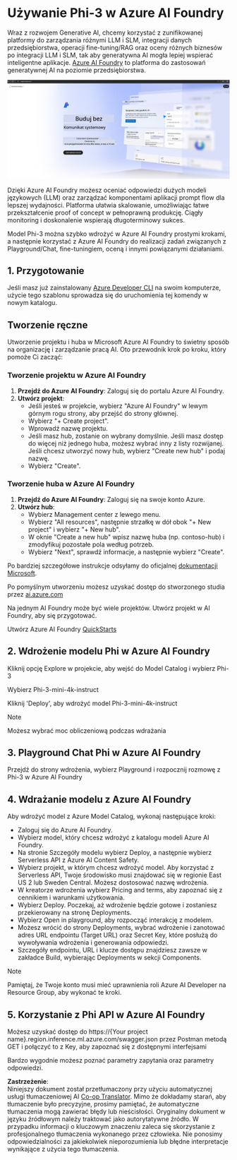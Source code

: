 <!--
CO_OP_TRANSLATOR_METADATA:
{
  "original_hash": "3a1e48b628022485aac989c9f733e792",
  "translation_date": "2025-05-09T20:11:17+00:00",
  "source_file": "md/02.QuickStart/AzureAIFoundry_QuickStart.md",
  "language_code": "pl"
}
-->
# **Używanie Phi-3 w Azure AI Foundry**

Wraz z rozwojem Generative AI, chcemy korzystać z zunifikowanej platformy do zarządzania różnymi LLM i SLM, integracji danych przedsiębiorstwa, operacji fine-tuning/RAG oraz oceny różnych biznesów po integracji LLM i SLM, tak aby generatywna AI mogła lepiej wspierać inteligentne aplikacje. [Azure AI Foundry](https://ai.azure.com) to platforma do zastosowań generatywnej AI na poziomie przedsiębiorstwa.

![aistudo](../../../../translated_images/aifoundry_home.ffa4fe13d11f26171097f8666a1db96ac0979ffa1adde80374c60d1136c7e1de.pl.png)

Dzięki Azure AI Foundry możesz oceniać odpowiedzi dużych modeli językowych (LLM) oraz zarządzać komponentami aplikacji prompt flow dla lepszej wydajności. Platforma ułatwia skalowanie, umożliwiając łatwe przekształcenie proof of concept w pełnoprawną produkcję. Ciągły monitoring i doskonalenie wspierają długoterminowy sukces.

Model Phi-3 można szybko wdrożyć w Azure AI Foundry prostymi krokami, a następnie korzystać z Azure AI Foundry do realizacji zadań związanych z Playground/Chat, fine-tuningiem, oceną i innymi powiązanymi działaniami.

## **1. Przygotowanie**

Jeśli masz już zainstalowany [Azure Developer CLI](https://learn.microsoft.com/azure/developer/azure-developer-cli/overview?WT.mc_id=aiml-138114-kinfeylo) na swoim komputerze, użycie tego szablonu sprowadza się do uruchomienia tej komendy w nowym katalogu.

## Tworzenie ręczne

Utworzenie projektu i huba w Microsoft Azure AI Foundry to świetny sposób na organizację i zarządzanie pracą AI. Oto przewodnik krok po kroku, który pomoże Ci zacząć:

### Tworzenie projektu w Azure AI Foundry

1. **Przejdź do Azure AI Foundry**: Zaloguj się do portalu Azure AI Foundry.
2. **Utwórz projekt**:
   - Jeśli jesteś w projekcie, wybierz "Azure AI Foundry" w lewym górnym rogu strony, aby przejść do strony głównej.
   - Wybierz "+ Create project".
   - Wprowadź nazwę projektu.
   - Jeśli masz hub, zostanie on wybrany domyślnie. Jeśli masz dostęp do więcej niż jednego huba, możesz wybrać inny z listy rozwijanej. Jeśli chcesz utworzyć nowy hub, wybierz "Create new hub" i podaj nazwę.
   - Wybierz "Create".

### Tworzenie huba w Azure AI Foundry

1. **Przejdź do Azure AI Foundry**: Zaloguj się na swoje konto Azure.
2. **Utwórz hub**:
   - Wybierz Management center z lewego menu.
   - Wybierz "All resources", następnie strzałkę w dół obok "+ New project" i wybierz "+ New hub".
   - W oknie "Create a new hub" wpisz nazwę huba (np. contoso-hub) i zmodyfikuj pozostałe pola według potrzeb.
   - Wybierz "Next", sprawdź informacje, a następnie wybierz "Create".

Po bardziej szczegółowe instrukcje odsyłamy do oficjalnej [dokumentacji Microsoft](https://learn.microsoft.com/azure/ai-studio/how-to/create-projects).

Po pomyślnym utworzeniu możesz uzyskać dostęp do stworzonego studia przez [ai.azure.com](https://ai.azure.com/)

Na jednym AI Foundry może być wiele projektów. Utwórz projekt w AI Foundry, aby się przygotować.

Utwórz Azure AI Foundry [QuickStarts](https://learn.microsoft.com/azure/ai-studio/quickstarts/get-started-code)


## **2. Wdrożenie modelu Phi w Azure AI Foundry**

Kliknij opcję Explore w projekcie, aby wejść do Model Catalog i wybierz Phi-3

Wybierz Phi-3-mini-4k-instruct

Kliknij 'Deploy', aby wdrożyć model Phi-3-mini-4k-instruct

> [!NOTE]
>
> Możesz wybrać moc obliczeniową podczas wdrażania

## **3. Playground Chat Phi w Azure AI Foundry**

Przejdź do strony wdrożenia, wybierz Playground i rozpocznij rozmowę z Phi-3 w Azure AI Foundry

## **4. Wdrażanie modelu z Azure AI Foundry**

Aby wdrożyć model z Azure Model Catalog, wykonaj następujące kroki:

- Zaloguj się do Azure AI Foundry.
- Wybierz model, który chcesz wdrożyć z katalogu modeli Azure AI Foundry.
- Na stronie Szczegóły modelu wybierz Deploy, a następnie wybierz Serverless API z Azure AI Content Safety.
- Wybierz projekt, w którym chcesz wdrożyć model. Aby korzystać z Serverless API, Twoje środowisko musi znajdować się w regionie East US 2 lub Sweden Central. Możesz dostosować nazwę wdrożenia.
- W kreatorze wdrożenia wybierz Pricing and terms, aby zapoznać się z cennikiem i warunkami użytkowania.
- Wybierz Deploy. Poczekaj, aż wdrożenie będzie gotowe i zostaniesz przekierowany na stronę Deployments.
- Wybierz Open in playground, aby rozpocząć interakcję z modelem.
- Możesz wrócić do strony Deployments, wybrać wdrożenie i zanotować adres URL endpointu (Target URL) oraz Secret Key, które posłużą do wywoływania wdrożenia i generowania odpowiedzi.
- Szczegóły endpointu, URL i klucze dostępu znajdziesz zawsze w zakładce Build, wybierając Deployments w sekcji Components.

> [!NOTE]
> Pamiętaj, że Twoje konto musi mieć uprawnienia roli Azure AI Developer na Resource Group, aby wykonać te kroki.

## **5. Korzystanie z Phi API w Azure AI Foundry**

Możesz uzyskać dostęp do https://{Your project name}.region.inference.ml.azure.com/swagger.json przez Postman metodą GET i połączyć to z Key, aby zapoznać się z dostępnymi interfejsami

Bardzo wygodnie możesz poznać parametry zapytania oraz parametry odpowiedzi.

**Zastrzeżenie**:  
Niniejszy dokument został przetłumaczony przy użyciu automatycznej usługi tłumaczeniowej AI [Co-op Translator](https://github.com/Azure/co-op-translator). Mimo że dokładamy starań, aby tłumaczenie było precyzyjne, prosimy pamiętać, że automatyczne tłumaczenia mogą zawierać błędy lub nieścisłości. Oryginalny dokument w języku źródłowym należy traktować jako autorytatywne źródło. W przypadku informacji o kluczowym znaczeniu zaleca się skorzystanie z profesjonalnego tłumaczenia wykonanego przez człowieka. Nie ponosimy odpowiedzialności za jakiekolwiek nieporozumienia lub błędne interpretacje wynikające z użycia tego tłumaczenia.